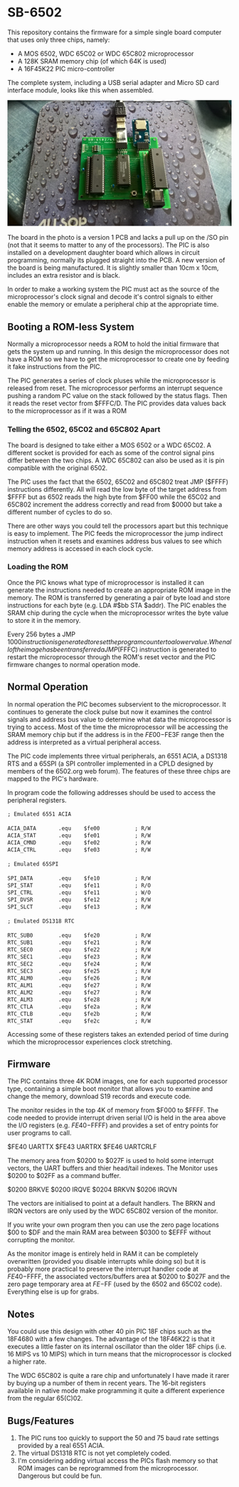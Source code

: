 # SB-6502

This repository contains the firmware for a simple single board computer that uses only three chips, namely:

- A MOS 6502, WDC 65C02 or WDC 65C802 microprocessor
- A 128K SRAM memory chip (of which 64K is used)
- A 16F45K22 PIC micro-controller

The complete system, including a USB serial adapter and Micro SD card interface module, looks like this when assembled.

![SB-6502 Version 1](images/sb-6502.jpg)

The board in the photo is a version 1 PCB and lacks a pull up on the /SO pin (not that it seems to matter to any of the processors). The PIC is also installed on a development daughter board which allows in circuit programming, normally its plugged straight into the PCB. A new version of the board is being manufactured. It is slightly smaller than 10cm x 10cm, includes an extra resistor and is black.

In order to make a working system the PIC must act as the source of the microprocessor's clock signal and decode it's control signals to either enable the memory or emulate a peripheral chip at the appropriate time.

## Booting a ROM-less System

Normally a microprocessor needs a ROM to hold the initial firmware that gets the system up and running. In this design the microprocessor does not have a ROM so we have to get the microprocessor to create one by feeding it fake instructions from the PIC.

The PIC generates a series of clock pluses while the microprocessor is released from reset. The microprocessor performs an interrupt sequence pushing a random PC value on the stack followed by the status flags. Then it reads the reset vector from $FFFC/D. The PIC provides data values back to the  microprocessor as if it was a ROM

### Telling the 6502, 65C02 and 65C802 Apart

The board is designed to take either a MOS 6502 or a WDC 65C02. A different socket is provided for each as some of the control signal pins differ between the two chips. A WDC 65C802 can also be used as it is pin compatible with the original 6502.

The PIC uses the fact that the 6502, 65C02 and 65C802 treat JMP ($FFFF) instructions differently. All will read the low byte of the target address from $FFFF but as 6502 reads the high byte from $FF00 while the 65C02 and 65C802 increment the address correctly and read from $0000 but take a different number of cycles to do so.

There are other ways you could tell the processors apart but this technique is easy to implement. The PIC feeds the microprocessor the jump indirect instruction when it resets and examines address bus values to see which memory address is accessed in each clock cycle.

### Loading the ROM

Once the PIC knows what type of microprocessor is installed it can generate the instructions needed to create an appropriate ROM image in the memory. The ROM is transferred by generating a pair of byte load and store instructions for each byte (e.g. LDA #$bb STA $addr). The PIC enables the SRAM chip during the cycle when the microprocessor writes the byte value to store it in the memory.

Every 256 bytes a JMP $1000 instruction is generated to reset the program counter to a lower value. When all of the image has been transferred a JMP ($FFFC) instruction is generated to restart the microprocessor through the ROM's reset vector and the PIC firmware changes to normal operation mode.

## Normal Operation

In normal operation the PIC becomes subservient to the microprocessor. It continues to generate the clock pulse but now it examines the control signals and address bus value to determine what data the microprocessor is trying to access. Most of the time the microprocessor will be accessing the SRAM memory chip but if the address is in the $FE00-$FE3F range then the address is interpreted as a virtual peripheral access.

The PIC code implements three virtual peripherals, an 6551 ACIA, a DS1318 RTS and a 65SPI (a SPI controller implemented in a CPLD designed by members of the 6502.org web forum). The features of these three chips are mapped to the PIC's hardware.

In program code the following addresses should be used to access the peripheral registers.

    ; Emulated 6551 ACIA

    ACIA_DATA       .equ    $fe00           ; R/W
    ACIA_STAT       .equ    $fe01           ; R/W
    ACIA_CMND       .equ    $fe02           ; R/W
    ACIA_CTRL       .equ    $fe03           ; R/W

    ; Emulated 65SPI

    SPI_DATA        .equ    $fe10           ; R/W
    SPI_STAT        .equ    $fe11           ; R/O
    SPI_CTRL        .equ    $fe11           ; W/O
    SPI_DVSR        .equ    $fe12           ; R/W
    SPI_SLCT        .equ    $fe13           ; R/W

    ; Emulated DS1318 RTC

    RTC_SUB0        .equ    $fe20           ; R/W
    RTC_SUB1        .equ    $fe21           ; R/W
    RTC_SEC0        .equ    $fe22           ; R/W
    RTC_SEC1        .equ    $fe23           ; R/W
    RTC_SEC2        .equ    $fe24           ; R/W
    RTC_SEC3        .equ    $fe25           ; R/W
    RTC_ALM0        .equ    $fe26           ; R/W
    RTC_ALM1        .equ    $fe27           ; R/W
    RTC_ALM2        .equ    $fe27           ; R/W
    RTC_ALM3        .equ    $fe28           ; R/W
    RTC_CTLA        .equ    $fe2a           ; R/W
    RTC_CTLB        .equ    $fe2b           ; R/W
    RTC_STAT        .equ    $fe2c           ; R/W

Accessing some of these registers takes an extended period of time during which the microprocessor experiences clock stretching.

## Firmware

The PIC contains three 4K ROM images, one for each supported processor type, containing a simple boot monitor that allows you to examine and change the memory, download S19 records and execute code.

The monitor resides in the top 4K of memory from $F000 to $FFFF. The code needed to provide interrupt driven serial I/O is held in the area above the I/O registers (e.g. $FE40-$FFFF) and provides a set of entry points for user programs to call.

$FE40 UARTTX
$FE43 UARTRX
$FE46 UARTCRLF

The memory area from $0200 to $027F is used to hold some interrupt vectors, the UART buffers and thier head/tail indexes. The Monitor uses $0200 to $02FF as a command buffer.

$0200 BRKVE 
$0200 IRQVE
$0204 BRKVN
$0206 IRQVN

The vectors are initialised to point at a default handlers. The BRKN and IRQN vectors are only used by the WDC 65C802 version of the monitor.

If you write your own program then you can use the zero page locations $00 to $DF and the main RAM area between $0300 to $EFFF without corrupting the monitor.

As the monitor image is entirely held in RAM it can be completely overwritten (provided you disable interrupts while doing so) but it is probably more practical to preserve the interrupt handler code at $FE40-$FFFF, the associated vectors/buffers area at $0200 to $027F and the zero page temporary area at $FE-$FF (used by the 6502 and 65C02 code). Everything else is up for grabs. 

## Notes

You could use this design with other 40 pin PIC 18F chips such as the 18F4680 with a few changes. The advantage of the 18F46K22 is that it executes a little faster on its internal oscillator than the older 18F chips (i.e. 16 MIPS vs 10 MIPS) which in turn means that the microprocessor is clocked a higher rate.

The WDC 65C802 is quite a rare chip and unfortunately I have made it rarer by buying up a number of them in recent years. The 16-bit registers available in native mode make programming it quite a different experience from the regular 65(C)02.

## Bugs/Features

1. The PIC runs too quickly to support the 50 and 75 baud rate settings provided by a real 6551 ACIA.
2. The virtual DS1318 RTC is not yet completely coded.
3. I'm considering adding virtual access the PICs flash memory so that ROM images can be reprogrammed from the microprocessor. Dangerous but could be fun.